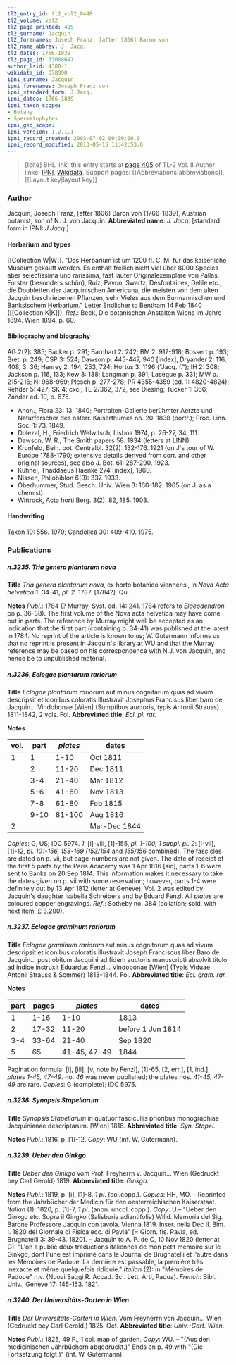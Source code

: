 ```yaml
---
tl2_entry_id: tl2_vol2_0448
tl2_volume: vol2
tl2_page_printed: 405
tl2_surname: Jacquin
tl2_forenames: Joseph Franz, [after 1806] Baron von
tl2_name_abbrev: J. Jacq.
tl2_dates: 1766-1839
tl2_page_id: 33068647
author_lsid: 4388-1
wikidata_id: Q78990
ipni_surname: Jacquin
ipni_forenames: Joseph Franz von
ipni_standard_form: J.Jacq.
ipni_dates: 1766-1839
ipni_taxon_scope: 
- Botany
- Spermatophytes
ipni_geo_scope: 
ipni_version: 1.2.1.1
ipni_record_created: 2003-07-02 00:00:00.0
ipni_record_modified: 2013-05-15 11:42:53.0
---
```


> [!cite] BHL link: this entry starts at [page 405](https://www.biodiversitylibrary.org/page/33068647) of TL-2 Vol. II
> Author links: [IPNI](https://www.ipni.org/a/4388-1), [Wikidata](https://www.wikidata.org/wiki/Q78990). Support pages: [[Abbreviations|abbreviations]], [[Layout key|layout key]]

### Author

Jacquin, Joseph Franz, \[after 1806\] Baron von (1766-1839), Austrian botanist, son of N. J. von Jacquin. 
**Abbreviated name**: *J. Jacq.* \[standard form in IPNI: *J.Jacq.*\]

#### Herbarium and types

[[Collection W|W]]. "Das Herbarium ist um 1200 fl. C. M. für das kaiserliche Museum gekauft worden. Es enthält freilich nicht viel über 8000 Species aber selectissima und rarissima, fast lauter Originalexemplare von Pallas, Forster (besonders schön), Ruiz, Pavon, Swartz, Desfontaines, Delile etc., die Doubletten der Jacquinischen Americana, die meisten von dem alten Jacquin beschriebenen Pflanzen, sehr Vieles aus dem Burmannischen und Banksischem Herbarium." Letter Endlicher to Bentham 14 Feb 1840 ([[Collection K|K]]).
*Ref*.: Beck, Die botanischen Anstalten Wiens im Jahre 1894. Wien 1894, p. 60.

#### Bibliography and biography

AG 2(2): 385; Backer p. 291; Barnhart 2: 242; BM 2: 917-918; Bossert p. 193; Bret. p. 249; CSP 3: 524; Dawson p. 445-447, 940 \[index\], Dryander 2: 116, 408, 3: 36; Henrey 2: 194, 253, 724; Hortus 3: 1196 ("Jacq. f."); IH 2: 308; Jackson p. 116, 133; Kew 3: 138; Langman p. 391; Lasègue p. 331; MW p. 215-216; NI 968-969; Plesch p. 277-278; PR 4355-4359 (ed. 1: 4820-4824); Rehder 5: 427; SK 4: cxci; TL-2/362, 372, see Diesing; Tucker 1: 366; Zander ed. 10, p. 675.
- Anon., Flora 23: 13. 1840; Portraiten-Gallerie berühmter Aerzte und Naturforscher des österr. Kaiserthumes no. 20. 1838 (portr.); Proc. Linn. Soc. 1: 73. 1849.
- Dolezal, H., Friedrich Welwitsch, Lisboa 1974, p. 26-27, 34, 111.
- Dawson, W. R., The Smith papers 58. 1934 (letters at LINN).
- Kronfeld, Beih. bot. Centralbl. 32(2): 132-176. 1921 (on J's tour of W. Europe 1788-1790; extensive details derived from corr. and other original sources), see also J. Bot. 61: 287-290. 1923.
- Kühnel, Thaddaeus Haenke 274 \[index\], 1960.
- Nissen, Philobiblon 6(9): 337. 1933.
- Oberhummer, Stud. Gesch. Univ. Wien 3: 160-182. 1965 (on J. as a chemist).
- Wittrock, Acta horti Berg. 3(2): 82, 185. 1903.

#### Handwriting

Taxon 19: 556. 1970; Candollea 30: 409-410. 1975.

### Publications

##### n.3235. Tria genera plantarum nova

**Title**
*Tria genera plantarum nova*, ex horto botanico viennensi, in *Nova Acta helvetica* 1: 34-41, *pl. 2.* 1787. \[1784?\]. Qu.

**Notes**
*Publ*.: 1784 (? Murray, Syst. ed. 14: 241. 1784 refers to *Elaeodendron* on p. 36-38). The first volume of the Nova acta helvetica may have come out in parts. The reference by Murray might well be accepted as an indication that the first part (containing p. 34-41) was published at the latest in 1784. No reprint of the article is known to us; W. Gutermann informs us that no reprint is present in Jacquin's library at WU and that the Murray reference may be based on his correspondence with N.J. von Jacquin, and hence be to unpublished material.

##### n.3236. Eclogae plantarum rariorum

**Title**
*Eclogae plantarum rariorum* aut minus cognitarum quas ad vivum descripsit et iconibus coloratis illustravit Josephus Francisus liber baro de Jacquin... Vindobonae \[Wien\] (Sumptibus auctoris, typis Antonii Strauss) 1811-1842, 2 vols. Fol.
**Abbreviated title**: *Ecl. pl. rar.*

**Notes**

|vol.	|part	|*plates*	|dates	|
|---	|---	|---	|---	|
|1	|1	|1-10	|Oct 1811	
|	|2	|11-20	|Dec 1811	
|	|3-4	|21-40	|Mar 1812	
|	|5-6	|41-60	|Nov 1813|
|	|7-8	|61-80	|Feb 1815|
|	|9-10	|81-100	|Aug 1816|
|2	|	|	|Mar-Dec 1844|

*Copies*: G, US; IDC 5974.
*1*: \[i\]-viii, \[1\]-155, *pl. 1-100, 1 suppl. pl.*
*2*: \[i-vii\], \[1\]-12, *pl. 101-156, 158-169 (153/154* and *155/156* combined).
The fascicles are dated on p. vii, but page-numbers are not given. The date of receipt of the first 5 parts by the Paris Academy was 1 Apr 1816 \[sic\], parts 1-6 were sent to Banks on 20 Sep 1814. This information makes it necessary to take the dates given on p. vii with some reservation; however, parts 1-4 were definitely out by 13 Apr 1812 (letter at Genève). Vol. 2 was edited by Jacquin's daughter Isabella Schreibers and by Eduard Fenzl. All *plates* are coloured copper engravings.
*Ref*.: Sotheby no. 384 (collation; sold, with next item, £ 3.200).

##### n.3237. Eclogae graminum rariorum

**Title**
*Eclogae graminum rariorum* aut minus cognitorum quas ad vivum descripsit et iconibus coloratis illustravit Joseph Franciscus liber Baro de Jacquin... post obitum Jacquini ad fidem auctoris manuscripti absolvit titulo ad indice instruxit Eduardus Fenzl... Vindobonae \[Wien\] (Typis Viduae Antonii Strauss & Sommer) 1813-1844. Fol.
**Abbreviated title**: *Ecl. gram. rar.*

**Notes**

|part	|pages	|*plates*	|dates|
|---	|---	|---	|---	|
|1	|1-16	|1-10	|1813|
|2	|17-32	|11-20	|before 1 Jun 1814|
|3-4	|33-64	|21-40	|Sep 1820|
|5	|65	|41-45, 47-49	|1844|

Pagination formula: \[i\], \[iii\], \[v, note by Fenzl\], \[1\]-65, \[2, err.\], \[1, ind.\], *plates 1-45, 47-49*.
no. *46* was never published; the plates nos. *41-45, 47-49* are rare. *Copies*: G (complete); IDC 5975.

##### n.3238. Synopsis Stapeliarum

**Title**
*Synopsis Stapeliarum* in quatuor fascicullis prioribus monographiae Jacquinianae descriptarum. \[Wien\] 1816.
**Abbreviated title**: *Syn. Stapel.*

**Notes**
*Publ*.: 1816, p. \[1\]-12. *Copy*: WU (inf. W. Gutermann).

##### n.3239. Ueber den Ginkgo

**Title**
*Ueber den Ginkgo* vom Prof. Freyherrn v. Jacquin... Wien (Gedruckt bey Carl Gerold) 1819.
**Abbreviated title**: *Ginkgo*.

**Notes**
*Publ*.: 1819, p. \[i\], \[1\]-8, *1 pl*. (col.copp.). *Copies*: HH, MO. – Reprinted from the Jahrbücher der Medicin für den oesterreichischen Kaiserstaat.
*Italian* (1): 1820, p. \[1\]-7, *1 pl*. (anon. uncol. copp.). *Copy*: U.– "Ueber den Ginkgo etc. Sopra il Gingko (Salisburia adiantifolia) Willd. Memoria del Sig. Barone Professore Jacquin con tavola. Vienna 1819. Inser. nella Dec II. Bim. I. 1820 del Giornale di Fisica ecc. di Pavia" \[= Giorn. fis. Pavia, ed. Brugnatelli 3: 39-43. 1820\]. – Jacquin to A. P. de C, 10 Nov 1820 (letter at G): "L'on a publié deux traductions italiennes de mon petit mémoire sur le Ginkgo, dont l'une est imprimé dans le Journal de Brugnatelli et l'autre dans les Mémoires de Padoue. La dernière est passable, la première très inexacte et même quelquefois ridicule."
*Italian* (2): in "Mémoires de Padoue" n.v. (Nuovi Saggi R. Accad. Sci. Lett. Arti, Padua).
*French*: Bibl. Univ., Genève 17: 145-153. 1821.

##### n.3240. Der Universitäts-Garten in Wien

**Title**
*Der Universitäts-Garten in Wien*. Vom Freyherrn von Jacquin... Wien (Gedruckt bey Carl Gerold.) 1825. Oct.
**Abbreviated title**: *Univ.-Gart. Wien*.

**Notes**
*Publ*.: 1825, 49 P., 1 col. map of garden. *Copy*: WU. – "(Aus den medicinischen Jährbüchern abgedruckt.)" Ends on p. 49 with "(Die Fortsetzung folgt.)" (inf. W. Gutermann).

